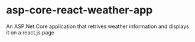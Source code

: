 # asp-core-react-weather-app
An ASP.Net Core application that retrives weather information and displays it on a react.js page
